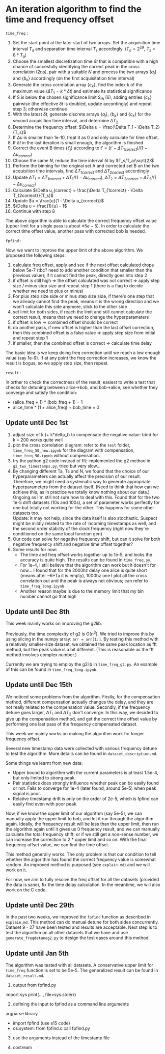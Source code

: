 # An iteration algorithm to find the time and frequency offset
`time_freq` :

1. Set the start point at the later start of two arrays. Set the acquisition time interval $T_a$ and separation time interval $T_s$ accordingly. ($T_a = 2^{29}$, $T_s = 8*T_a$)
2. Choose the smallest discretization time $\delta t$ that is compatible with a high chance of succesfully identifying the correct peak in the cross correlation (2ns), pair with a suitable $N$ and process the two arrays $\{a_j\}$ and $\{b_k\}$ accordingly (on the first acquisitation time interval)
3. Generate the cross correlation array $\{c_k\}$, find the index $k$ of the maximum value ($\Delta T_1 = k * \delta t$) and estimate its statistical significance
4. If S is below the chosen significance limit $S_{th}$ (6), adding entries {$c_k$} pairwise (the effective $\delta t$ is doubled, update accordingly) and repeat step 3; otherwise continue
5. With the latest $\delta t$, generate discrete arrays $\{a_j\}$, $\{b_k\}$ and $\{c_k\}$ for the second acquisition time interval, and determine $\Delta T_2$
6. Determine the frequency offset: $\Delta u = \frac{\Delta T_1 - \Delta T_2}{T_s}$
7. If $\Delta u$ is smaller than 1e-10, treat it as 0 and only calculate for time offset.
8. If $\delta t$ in the last iteration is small enough, the algorithm is finished
9. Correct the event B times $\{t'_j\}$ according to $t' = (t' - \Delta T_{1 correct}) / (1 - \Delta u_{correct})$
10. Choose the same $N$, reduce the time interval $\delta t$ by $T_s/T_a/\sqrt{2}$
11. Perform the binning for the original set A and corrected set B on the two acquisition time intervals, find $\Delta T_{1 correct}$ and $\Delta T_{2 correct}$ accordingly
12. Update $\Delta T_1 = \Delta T_{1 correct} + \Delta T_1 / (1 - \Delta u_{correct})$, $\Delta T_2 = \Delta T_{2 correct} + \Delta T_2 / (1 - \Delta u_{correct})$
13. Calculate $\Delta u_{correct} = \frac{\Delta T_{1correct} - \Delta T_{2correct}}{T_s}$
14. Update $u = \frac{u}{1 - \Delta u_{correct}}$
15. $\Delta u = \frac{1}{u} - 1$
16. Continue with step 8

The above algorithm is able to calculate the correct frequency offset value (upper limit for a single pass is about $\pm 5e-5$). In order to calculate the correct time offset value, another pass with corrected bob is needed.

`fpfind` :

Now, we want to improve the upper limit of the above algorithm. We proposed the following steps:
1. calculate freq offset, apply and see if the next offset calculated drops below 5e-7 (tbc? need to add another condition that smaller than the previous value); if it cannot find the peak, directly goes into step 2
2. if offset is still high => the offset calculated was not correct => apply step size / minus step size and repeat step 1 (there is a flag to decide whether we need to plus or minus)
3. For plus step size side or minus step size side, if there's one step that we already cannot find the peak, means it is the wrong direction and we won't calculate this side anymore, stick to the other side
4. set limit for both sides, if reach the limit and still cannot calculate the correct result, means that we need to change the hyperparameters
5. if offset is low => combined offset should be correct
6. do another pass, if new offset is higher than the last offset correction, then this combined offset is a false value => apply step size from initial and repeat step 1
7. if smaller, then the combined offset is correct => calculate time delay

The basic idea is we keep doing freq correction until we reach a low enough value (say 1e-9). If at any point the freq correction increases, we know the result is bogus, so we apply step size, then repeat.

`result` :

In orther to check the correctness of the result, easiest to write a test that checks for detuning between alice->bob, and bob->alice, see whether they converge and satisfy the condition:
- (alice_freq + 1) * (bob_freq + 1) = 1
- alice_time * (1 + alice_freq) + bob_time = 0



## Update until Dec 1st
<!-- 1. 32 bits integer (in the timestamp also) -->
1. adjust size of k (+ k*delta_t) to compensate the negative value: tried for k = 200 works quite well
2. plot the cross correlation diagram: refer to the `test` folder, `time_freq_50_new.ipynb` for the diagram with compensation, `time_freq_50.ipynb` without compensation.
3. try the python g2 code instead of fft: implemented the g2 method in `g2_two_timestamps.py`, tried but very slow...
4. By changing different Ta, Ts and N, we found that the choice of our hyperparameters can actually affect the precision of our result. Therefore, we might need a systematic way to generate appropriate hyperparameters from the dataset itself. (Need to think that how can we achieve this, as in practice we totally know nothing about our data.)\
Ongoing as I'm still not sure how to deal with this. Found that for the two 1e-5 drift datasets (10s and 100s), a set of parameter works perfectly for one but totally not working for the other. This happens for some other datasets too.\
Update: it may not help, since the data itself is also stochastic. Suspect might be mildly related to the rate of incoming timestamps as well, and the second order stability of the clock frequency (right now they're conditioned on the same local function gen)
5. Our code can solve for negative frequency shift, but can it solve for both negative frequency shift and negative time offset together?
6. Some results for now: 
    - The time and freq offset works together up to 1e-5, and looks the accuracy is quite high. The results can be found in `time_freq.py`. 
    - For 1e-4, I still believe that the algorithm can work but it doesn't for now... I found that for the 2000hz delay one alice is quite short (means after ~6*Ta it is empty), 1000hz one I plot all the cross correlation out and the peak is always not obvious; can refer to `time_freq_long.ipynb`
    - Another reason maybe is due to the memory limit that my bin number cannot go that high

## Update until Dec 8th
This week mainly works on improving the g2lib. 

Previously, the time complexity of g2 is O($n^3$). We tried to improve this by using slicing in the numpy array: `arr = arr[1:]`. By testing this method with a relatively smaller-size dataset, we obtained the same peak location as fft method, but the peak value is a bit different. (This is reasonable as the fft method involves complex number.)

Currently we are trying to employ the g2lib in `time_freq_g2.py`. An example of this can be found in `time_freq_long.ipynb`.

## Update until Dec 15th
We noticed some problems from the algorithm. Firstly, for the compensation method, different compensation actually changes the delay, and they are not really related to the compensation value. Secondly, if the frequency detune goes larger, $\Delta T_1$ and $\Delta T_2$ don't converge. In this way, we decided to give up the compensation method, and get the correct time offset value by performing one last pass of the frequency compensated dataset.

This week we mainly works on making the algorithm work for longer frequency offset.

Several new timestamp data were collected with various frequency detune to test the algorithm. More details can be found in `dataset_description.md`.

Some things we learnt from new data:
- Upper bound to algorithm with the current parameters is at least 1.5e-4, but only limited to strong peak.
- Pair statistics does strongly influence whether peak can be easily found or not. Fails to converge for 1e-4 (later found, around 5e-5) when peak signal is poor.
- Relative timestamp drift is only on the order of 2e-5, which is fpfind can easily find even with poor peak.

Now, if we know the upper limit of our algorithm (say 5e-5), we can manually apply the upper limit to bob, and let it run through the algorithm again. Ideally, the frequency result will be less than the upper limit, then run the algorithm again until it gives us 0 frequency result, and we can manually calculate the total frequency shift; or if we still get a non-sense number, we can increase the correction to 2 * upper limit and so on. With the final frequency offset value, we can find the time offset.

This method generally works. The only problem is that our condition to tell whether the algorithm has found the correct frequency value is somewhat random. An improved method is purposed (see `explain.md`) and we will work on it.

For now, we aim to fully resolve the freq offset for all the datasets (provided the data is sane), fix the time delay calculation. In the meantime, we will also work on the C code.

## Update until Dec 29th
In the past two weeks, we improved the `fpfind` function as described in `explain.md`. This method can do manual detune for both sides concurrently. Dataset 9 - 27 have been tested and results are acceptable. Next step is to test the algorithm on all other datasets that we have and use `generate_freqdetuneg2.py` to design the test cases around this method.

## Update until Jan 5th
The algorithm was tested with all datasets. A conservative upper limit for `time_freq` function is set to be 5e-5. The generalized result can be found in `dataset_result.md`.


1. output from fpfind.py

import sys
print(..., file=sys.stderr)

2. defining the input to fpfind as a command line arguments

argparse library

- import fpfind (use s15 code)
- os.system: from fpfind.c call fpfind.py

3. use the arguments instead of the timestamp file

4. costream
